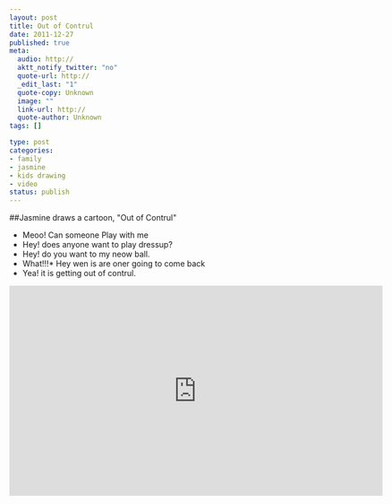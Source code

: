 ```yaml
--- 
layout: post
title: Out of Contrul
date: 2011-12-27
published: true
meta: 
  audio: http://
  aktt_notify_twitter: "no"
  quote-url: http://
  _edit_last: "1"
  quote-copy: Unknown
  image: ""
  link-url: http://
  quote-author: Unknown
tags: []

type: post
categories: 
- family
- jasmine
- kids drawing
- video
status: publish
---
```

##Jasmine draws a cartoon, "Out of Contrul"
* Meoo! Can someone Play with me
* Hey! does anyone want to play dressup?
* Hey! do you want to my neow ball.
* What!!!* Hey wen is are oner going to come back
* Yea! it is getting out of contrul.
 
<iframe mozallowfullscreen allowfullscreen src="http://player.vimeo.com/video/34129649?title=0&amp;byline=0&amp;portrait=0" frameborder="0" height="375" webkitallowfullscreen width="667"></iframe>

